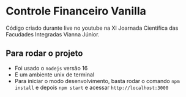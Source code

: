 # Controle Financeiro Vanilla

Código criado durante live no youtube na XI Joarnada Científica das Facudades Integradas Vianna Júnior.

## Para rodar o projeto

 - Foi usado o `nodejs` versão 16
 - E um ambiente unix de terminal
 - Para iniciar o modo desenvolvimento, basta rodar o comando `npm install` e depois `npm start` e acessar `http://localhost:3000`
